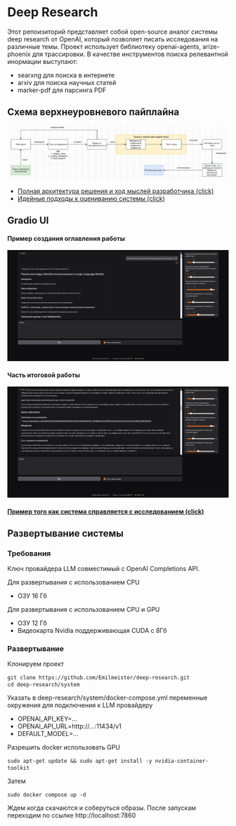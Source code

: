 # Deep Research
Этот репоизиторий представляет собой open-source аналог системы deep research от OpenAI, который позволяет писать исследования
на различные темы. Проект использует библиотеку openai-agents, arize-phoenix для трассировки. В качестве инструментов поиска 
релевантной инормации выступают: 
* searxng для поиска в интернете 
* arxiv для поиска научных статей
* marker-pdf для парсинга PDF

## Схема верхнеуровневого пайплайна 
![high_level_pipline.png](docs/images/high_level_pipline.png)
* [Полная архитектура решения  и ход мыслей разработчика (click)](https://github.com/Emilmeister/deep-research/blob/master/docs/research.md)
* [Идейные подходы к оцениванию системы (click)](https://github.com/Emilmeister/deep-research/blob/master/docs/evaluation.md)

## Gradio UI
#### Пример создания оглавления работы
![ui_table_of_concepts_example.png](docs/images/ui_table_of_concepts_example.png)
#### Часть итоговой работы
![ui_research_example.png](docs/images/ui_research_example.png)

#### [Пример того как система справляется с исследованием (click)](https://github.com/Emilmeister/deep-research/blob/master/docs/examples/gbm_research.md)

## Развертывание системы

### Требования
Ключ провайдера LLM совместимый с OpenAI Completions API.

Для развертывания c использованием CPU
* ОЗУ 16 Гб 

Для развертывания c использованием CPU и GPU
* ОЗУ 12 Гб
* Видеокарта Nvidia поддерживающая CUDA с 8Гб

### Развертывание

Клонируем проект

```
git clone https://github.com/Emilmeister/deep-research.git
cd deep-research/system
```

Указать в deep-research/system/docker-compose.yml переменные окружения для подключения к LLM провайдеру
- OPENAI_API_KEY=...
- OPENAI_API_URL=http://...:11434/v1
- DEFAULT_MODEL=...

Разрешить docker использовать GPU

```
sudo apt-get update && sudo apt-get install -y nvidia-container-toolkit
```
Затем
```
sudo docker compose up -d
```
Ждем когда скачаются и соберуться образы. После запускам переходим по ссылке http://localhost:7860













